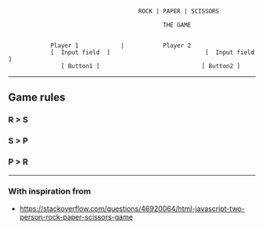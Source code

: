 

                                         ROCK | PAPER | SCISSORS

                                                THE GAME
                            

		        Player 1			|			Player 2
	            [  Input field  ]				            [  Input field  ]
	               [ Button1 ]				               [ Button2 ]

---

## Game rules
### R > S
### S > P
### P > R

---

### With inspiration from

- https://stackoverflow.com/questions/46920064/html-javascript-two-person-rock-paper-scissors-game